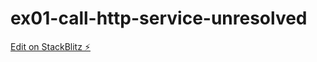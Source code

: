# ex01-call-http-service-unresolved

[Edit on StackBlitz ⚡️](https://stackblitz.com/edit/ex01-call-http-service-unresolved)